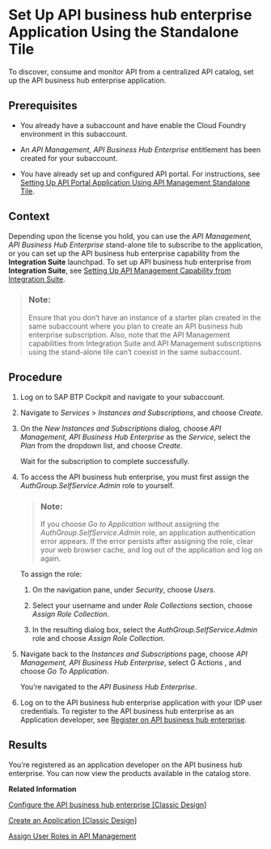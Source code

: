 <!-- loio80c0519ebf1449d9bed37fccf7ba127a -->

<link rel="stylesheet" type="text/css" href="../../css/sap-icons.css"/>

# Set Up API business hub enterprise Application Using the Standalone Tile

To discover, consume and monitor API from a centralized API catalog, set up the API business hub enterprise application.



<a name="loio80c0519ebf1449d9bed37fccf7ba127a__prereq_jsv_11n_w5b"/>

## Prerequisites

-   You already have a subaccount and have enable the Cloud Foundry environment in this subaccount.

-   An *API Management, API Business Hub Enterprise* entitlement has been created for your subaccount.

-   You have already set up and configured API portal. For instructions, see [Setting Up API Portal Application Using API Management Standalone Tile](setting-up-api-portal-application-using-api-management-standalone-tile-9d8c7ae.md).




<a name="loio80c0519ebf1449d9bed37fccf7ba127a__context_ytl_tx5_s4b"/>

## Context

Depending upon the license you hold, you can use the *API Management, API Business Hub Enterprise* stand-alone tile to subscribe to the application, or you can set up the API business hub enterprise capability from the **Integration Suite** launchpad. To set up API business hub enterprise from **Integration Suite**, see [Setting Up API Management Capability from Integration Suite](setting-up-api-management-capability-from-integration-suite-f6eb433.md).

> ### Note:  
> Ensure that you don’t have an instance of a starter plan created in the same subaccount where you plan to create an API business hub enterprise subscription. Also, note that the API Management capabilities from Integration Suite and API Management subscriptions using the stand-alone tile can’t coexist in the same subaccount.



<a name="loio80c0519ebf1449d9bed37fccf7ba127a__steps_oyn_hsk_bmb"/>

## Procedure

1.  Log on to SAP BTP Cockpit and navigate to your subaccount.

2.  Navigate to *Services* \> *Instances and Subscriptions*, and choose *Create*.

3.  On the *New Instances and Subscriptions* dialog, choose *API Management, API Business Hub Enterprise* as the *Service*, select the *Plan* from the dropdown list, and choose *Create*.

    Wait for the subscription to complete successfully.

4.  To access the API business hub enterprise, you must first assign the *AuthGroup.SelfService.Admin* role to yourself.

    > ### Note:  
    > If you choose *Go to Application* without assigning the *AuthGroup.SelfService.Admin* role, an application authentication error appears. If the error persists after assigning the role, clear your web browser cache, and log out of the application and log on again.

    To assign the role:

    1.  On the navigation pane, under *Security*, choose *Users*.

    2.  Select your username and under *Role Collections* section, choose *Assign Role Collection*.

    3.  In the resulting dialog box, select the *AuthGroup.SelfService.Admin* role and choose *Assign Role Collection*.


5.  Navigate back to the *Instances and Subscriptions* page, choose *API Management, API Business Hub Enterprise*, select <span class="SAP-icons"></span> Actions , and choose *Go To Application*.

    You’re navigated to the *API Business Hub Enterprise*.

6.  Log on to the API business hub enterprise application with your IDP user credentials. To register to the API business hub enterprise as an Application developer, see [Register on API business hub enterprise](../register-on-api-business-hub-enterprise-c85fafe.md).




<a name="loio80c0519ebf1449d9bed37fccf7ba127a__result_kgs_fnq_qpb"/>

## Results

You’re registered as an application developer on the API business hub enterprise. You can now view the products available in the catalog store.

**Related Information**  


 <?sap-ot O2O class="- topic/link " href="dd6d58c1586a4a0a8ffca46a1a019d38.xml" text="" desc="" xtrc="link:1" xtrf="file:/home/builder/src/dita-all/djr1548327031813/loiocf0e5a9be9804817aa649f51a84b9f39_en-US/src/content/localization/en-us/80c0519ebf1449d9bed37fccf7ba127a.xml" ?> 

[Configure the API business hub enterprise \[Classic Design\]](../configure-the-api-business-hub-enterprise-classic-design-7b71b16.md "You can configure the API business hub enterprise to personalize it for your organization.")

[Create an Application \[Classic Design\]](../create-an-application-classic-design-7b4e71b.md "Create an Application to consume the required APIs.")

[Assign User Roles in API Management](assign-user-roles-in-api-management-911ca5a.md "Use role collections to group together different roles that can be assigned to API Portal and API business hub enterprise users.")

